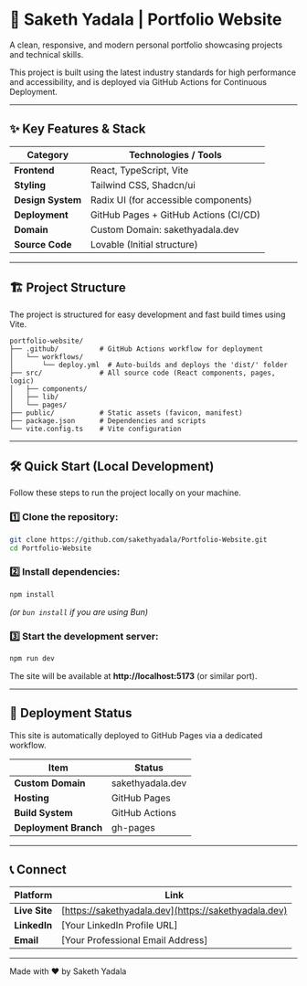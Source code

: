 # 🚀 Saketh Yadala | Portfolio Website

A clean, responsive, and modern personal portfolio showcasing projects and technical skills.

This project is built using the latest industry standards for high performance and accessibility, and is deployed via GitHub Actions for Continuous Deployment.

---

## ✨ Key Features & Stack

| Category | Technologies / Tools |
|----------|---------------------|
| **Frontend** | React, TypeScript, Vite |
| **Styling** | Tailwind CSS, Shadcn/ui |
| **Design System** | Radix UI (for accessible components) |
| **Deployment** | GitHub Pages + GitHub Actions (CI/CD) |
| **Domain** | Custom Domain: sakethyadala.dev |
| **Source Code** | Lovable (Initial structure) |

---

## 🏗️ Project Structure

The project is structured for easy development and fast build times using Vite.

```
portfolio-website/
├── .github/          # GitHub Actions workflow for deployment
│   └── workflows/
│       └── deploy.yml  # Auto-builds and deploys the 'dist/' folder
├── src/              # All source code (React components, pages, logic)
│   ├── components/
│   ├── lib/
│   └── pages/
├── public/           # Static assets (favicon, manifest)
├── package.json      # Dependencies and scripts
└── vite.config.ts    # Vite configuration
```

---

## 🛠️ Quick Start (Local Development)

Follow these steps to run the project locally on your machine.

### 1️⃣ Clone the repository:

```bash
git clone https://github.com/sakethyadala/Portfolio-Website.git
cd Portfolio-Website
```

### 2️⃣ Install dependencies:

```bash
npm install
```

*(or `bun install` if you are using Bun)*

### 3️⃣ Start the development server:

```bash
npm run dev
```

The site will be available at **http://localhost:5173** (or similar port).

---

## 🚀 Deployment Status

This site is automatically deployed to GitHub Pages via a dedicated workflow.

| Item | Status |
|------|--------|
| **Custom Domain** | sakethyadala.dev |
| **Hosting** | GitHub Pages |
| **Build System** | GitHub Actions |
| **Deployment Branch** | gh-pages |

---

## 📞 Connect

| Platform | Link |
|----------|------|
| **Live Site** | [https://sakethyadala.dev](https://sakethyadala.dev) |
| **LinkedIn** | [Your LinkedIn Profile URL] |
| **Email** | [Your Professional Email Address] |

---

Made with ❤️ by Saketh Yadala
